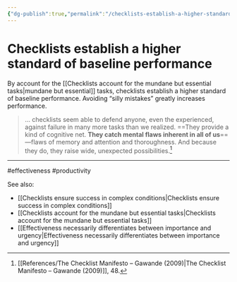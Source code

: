 ```yaml
---
{"dg-publish":true,"permalink":"/checklists-establish-a-higher-standard-of-baseline-performance/"}
---
```



# Checklists establish a higher standard of baseline performance

By account for the [[Checklists account for the mundane but essential tasks\|mundane but essential]] tasks, checklists establish a higher standard of baseline performance. Avoiding “silly mistakes” greatly increases performance.

> … checklists seem able to defend anyone, even the experienced, against failure in many more tasks than we realized. ==They provide a kind of cognitive net. **They catch mental flaws inherent in all of us**==—flaws of memory and attention and thoroughness. And because they do, they raise wide, unexpected possibilities.[^1]


---
#effectiveness #productivity 

See also:
- [[Checklists ensure success in complex conditions\|Checklists ensure success in complex conditions]]
- [[Checklists account for the mundane but essential tasks\|Checklists account for the mundane but essential tasks]]
- [[Effectiveness necessarily differentiates between importance and urgency\|Effectiveness necessarily differentiates between importance and urgency]]

[^1]: [[References/The Checklist Manifesto – Gawande (2009)\|The Checklist Manifesto – Gawande (2009)]], 48.